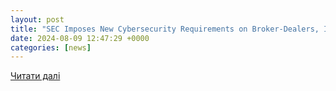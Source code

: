 ```yaml
---
layout: post
title: "SEC Imposes New Cybersecurity Requirements on Broker-Dealers, Investment Companies, Registered Investment Advisers, and Transfer Agents - Lexology"
date: 2024-08-09 12:47:29 +0000
categories: [news]
---
```


[Читати далі](https://www.lexology.com/library/detail.aspx?g=4668006c-70cb-4205-9e09-56dafd5c6c97)
